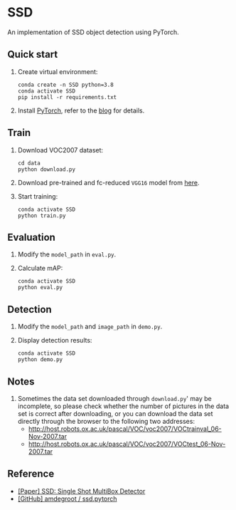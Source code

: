 # SSD
An implementation of SSD object detection using PyTorch.

## Quick start
1. Create virtual environment:

    ```shell
    conda create -n SSD python=3.8
    conda activate SSD
    pip install -r requirements.txt
    ```

2. Install [PyTorch](https://pytorch.org/), refer to the [blog](https://blog.csdn.net/qq_23013309/article/details/103965619) for details.


## Train
1. Download VOC2007 dataset:

    ```shell
    cd data
    python download.py
    ```

2. Download pre-trained and fc-reduced `VGG16` model from [here](https://github.com/zhiyiYo/SSD/releases/download/v1.0/vgg16_reducedfc.pth).

3. Start training:

    ```shell
    conda activate SSD
    python train.py
    ```

## Evaluation
1. Modify the `model_path` in `eval.py`.
2. Calculate mAP:

    ```shell
    conda activate SSD
    python eval.py
    ```


## Detection
1. Modify the `model_path` and `image_path` in `demo.py`.

2. Display detection results:

    ```shell
    conda activate SSD
    python demo.py
    ```


## Notes
1. Sometimes the data set downloaded through `download.py`' may be incomplete, so please check whether the number of pictures in the data set is correct after downloading, or you can download the data set directly through the browser to the following two addresses:
   * http://host.robots.ox.ac.uk/pascal/VOC/voc2007/VOCtrainval_06-Nov-2007.tar
   * http://host.robots.ox.ac.uk/pascal/VOC/voc2007/VOCtest_06-Nov-2007.tar


## Reference
* [[Paper] SSD: Single Shot MultiBox Detector](https://arxiv.org/abs/1512.02325)
* [[GitHub] amdegroot / ssd.pytorch](https://github.com/amdegroot/ssd.pytorch)